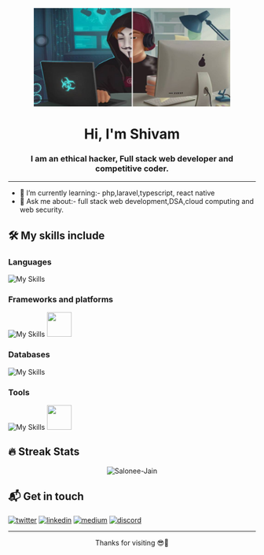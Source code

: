 <div align="center">
<img align="center" height="200px" width="400px" src="https://github.com/shivam1317/shivam1317/blob/main/273152153_276956157871047_5000497609934890823_n.png"/>
</div>
<h1 align="center">Hi, I'm Shivam</h1>
<h3 align="center">I am an ethical hacker, Full stack web developer and competitive coder.</h3>

-----
- 🌱 I’m currently learning:- php,laravel,typescript, react native
- 💬 Ask me about:- full stack web development,DSA,cloud computing and web security.

## 🛠 My skills include

### Languages

![My Skills](https://skills.thijs.gg/icons?i=cpp,html,css,js,ts,python,php,java&theme=dark) 

### Frameworks and platforms

![My Skills](https://skills.thijs.gg/icons?i=react,nextjs,nodejs,express,tailwind,bootstrap,aws,azure,linux,materialui&theme=dark)
<img height="50" width="50" src="https://www.coffeeclass.io/logos/chakra-ui.png"/>

### Databases

![My Skills](https://skills.thijs.gg/icons?i=mysql,mongodb,firebase&theme=dark)

### Tools

![My Skills](https://skills.thijs.gg/icons?i=git,github,md,vscode,netlify,vercel&theme=dark)
<img height="50" width="50" src="https://pbs.twimg.com/profile_images/1269490744609341442/MaweGLMN_400x400.png"/>

## 🔥 Streak Stats
<p align="center"><img src="https://github-readme-streak-stats.herokuapp.com/?user=shivam1317&theme=black-ice" alt="Salonee-Jain"  /></p>

## 📬 Get in touch

<p>
<a href="https://twitter.com/0xSH1V4M" target="_blank"><img align="center" src="https://raw.githubusercontent.com/rahuldkjain/github-profile-readme-generator/master/src/images/icons/Social/twitter.svg" alt="twitter" height="30" width="40" /></a>
<a href="https://linkedin.com/in/shivam-danawale-b9a8a21b4" target="_blank"><img align="center" src="https://raw.githubusercontent.com/rahuldkjain/github-profile-readme-generator/master/src/images/icons/Social/linked-in-alt.svg" alt="linkedin" height="30" width="40" /></a>
<a href="https://medium.com/@0xSH1V4M" target="_blank"><img align="center" src="https://cdn.mos.cms.futurecdn.net/uazw6gFQuEC29mxMM55Tpb-320-80.jpg" alt="medium" height"30" width="40"/></a>
<a href="https://dsc.gg/w3_4re_n00bs" target="_blank"><img align="center" src="https://skills.thijs.gg/icons?i=discord&theme=dark" height="30" width="40" alt="discord"/></a>
</p>

----

<p align="center">
Thanks for visiting 😎🤝
</p>
